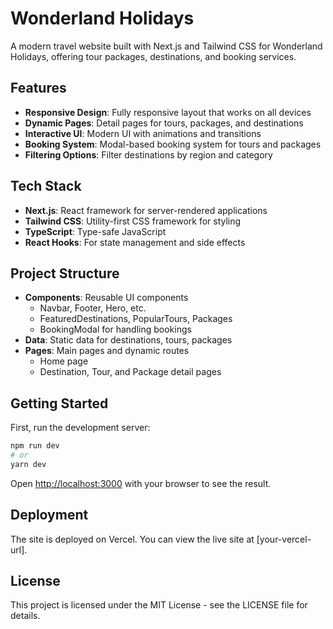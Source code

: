 # Wonderland Holidays

A modern travel website built with Next.js and Tailwind CSS for Wonderland Holidays, offering tour packages, destinations, and booking services.

## Features

- **Responsive Design**: Fully responsive layout that works on all devices
- **Dynamic Pages**: Detail pages for tours, packages, and destinations
- **Interactive UI**: Modern UI with animations and transitions
- **Booking System**: Modal-based booking system for tours and packages
- **Filtering Options**: Filter destinations by region and category

## Tech Stack

- **Next.js**: React framework for server-rendered applications
- **Tailwind CSS**: Utility-first CSS framework for styling
- **TypeScript**: Type-safe JavaScript
- **React Hooks**: For state management and side effects

## Project Structure

- **Components**: Reusable UI components
  - Navbar, Footer, Hero, etc.
  - FeaturedDestinations, PopularTours, Packages
  - BookingModal for handling bookings
- **Data**: Static data for destinations, tours, packages
- **Pages**: Main pages and dynamic routes
  - Home page
  - Destination, Tour, and Package detail pages

## Getting Started

First, run the development server:

```bash
npm run dev
# or
yarn dev
```

Open [http://localhost:3000](http://localhost:3000) with your browser to see the result.

## Deployment

The site is deployed on Vercel. You can view the live site at [your-vercel-url].

## License

This project is licensed under the MIT License - see the LICENSE file for details.
